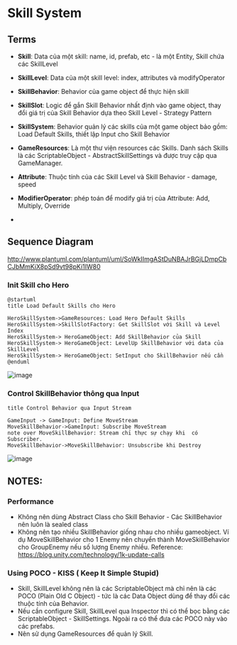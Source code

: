 # Skill System
## Terms
- **Skill**: Data của một skill: name, id, prefab, etc - là một Entity, Skill chứa các SkillLevel
- **SkillLevel**: Data của một skill level: index, attributes và modifyOperator

- **SkillBehavior**: Behavior của game object để thực hiện skill
- **SkillSlot**: Logic để gắn Skill Behavior nhất định vào game object, thay đổi giá trị của Skill Behavior dựa theo Skill Level - Strategy Pattern
- **SkillSystem**: Behavior quản lý các skills của một game object bảo gồm: Load Default Skills, thiết lập Input cho Skill Behavior
- **GameResources**: Là một thư viện resources các Skills. Danh sách Skills là các ScriptableObject - AbstractSkillSettings và được truy cập qua GameManager.

- **Attribute**: Thuộc tính của các Skill Level và Skill Behavior - damage, speed
- **ModifierOperator**: phép toán để modify giá trị của Attribute: Add, Multiply, Override
- 
## Sequence Diagram

http://www.plantuml.com/plantuml/uml/SoWkIImgAStDuNBAJrBGjLDmpCbCJbMmKiX8pSd9vt98pKi1IW80
### Init Skill cho Hero

```
@startuml
title Load Default Skills cho Hero

HeroSkillSystem->GameResources: Load Hero Default Skills
HeroSkillSystem->SkillSlotFactory: Get SkillSlot với Skill và Level Index
HeroSkillSystem-> HeroGameObject: Add SkillBehavior của Skill
HeroSkillSystem-> HeroGameObject: LevelUp SkillBehavior với data của SkillLevel
HeroSkillSystem-> HeroGameObject: SetInput cho SkillBehavior nếu cần
@enduml
```
![image](https://user-images.githubusercontent.com/1218572/205869271-a8f5d145-2d7b-4200-8d2d-bb79727d2a15.png)

### Control SkillBehavior thông qua Input

```
title Control Behavior qua Input Stream

GameInput -> GameInput: Define MoveStream
MoveSkillBehavior->GameInput: Subscribe MoveStream
note over MoveSkillBehavior: Stream chỉ thực sự chạy khi  có Subscriber.
MoveSkillBehavior->MoveSkillBehavior: Unsubscribe khi Destroy

```
![image](https://user-images.githubusercontent.com/1218572/196839195-dbc7f2f4-048e-4867-998e-fcd4e1c981aa.png)

## NOTES:

### Performance
- Không nên dùng Abstract Class cho Skill Behavior - Các SkillBehavior nên luôn là sealed class
- Không nên tạo nhiều SkillBehavior giống nhau cho nhiều gameobject. Ví dụ MoveSkillBehavior cho 1 Enemy nên chuyển thành MoveSkillBehavior cho GroupEnemy nếu số lượng Enemy nhiều. Reference: https://blog.unity.com/technology/1k-update-calls

### Using POCO - KISS ( Keep It Simple Stupid)
- Skill, SkillLevel không nên là các ScriptableObject mà chỉ nên là các POCO (Plain Old C Object) - tức là các Data Object dùng để thay đổi các thuộc tính của Behavior.
- Nếu cần configure Skill, SkillLevel qua Inspector thì có thể bọc bằng các ScriptableObject - SkillSettings. Ngoài ra có thể đưa các POCO này vào các prefabs.
- Nên sử dụng GameResources để quản lý Skill.
